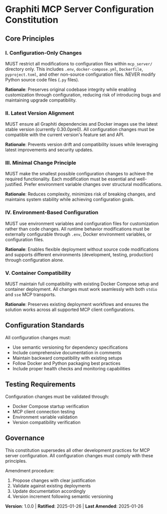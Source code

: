 # Graphiti MCP Server Configuration Constitution
<!-- Sync Impact Report -->
<!--
Version change: none → 1.0.0 (initial constitution)
Modified principles: none (initial creation)
Added sections: All sections (initial creation)
- I. Configuration-Only Changes
- II. Latest Version Alignment
- III. Minimal Change Principle
- IV. Environment-Based Configuration
- V. Container Compatibility
Templates requiring updates: ✅ updated
- .specify/templates/plan-template.md: ✅ aligned
- .specify/templates/spec-template.md: ✅ aligned
- .specify/templates/tasks-template.md: ✅ aligned
- .specify/templates/commands/*.md: ✅ aligned
Follow-up TODOs: none
-->

## Core Principles

### I. Configuration-Only Changes
MUST restrict all modifications to configuration files within `mcp_server/` directory only. This includes `.env`, `docker-compose.yml`, `Dockerfile`, `pyproject.toml`, and other non-source configuration files. NEVER modify Python source code files (`.py` files).

**Rationale**: Preserves original codebase integrity while enabling customization through configuration, reducing risk of introducing bugs and maintaining upgrade compatibility.

### II. Latest Version Alignment
MUST ensure all Graphiti dependencies and Docker images use the latest stable version (currently 0.30.0pre0). All configuration changes must be compatible with the current version's feature set and API.

**Rationale**: Prevents version drift and compatibility issues while leveraging latest improvements and security updates.

### III. Minimal Change Principle
MUST make the smallest possible configuration changes to achieve the required functionality. Each modification must be essential and well-justified. Prefer environment variable changes over structural modifications.

**Rationale**: Reduces complexity, minimizes risk of breaking changes, and maintains system stability while achieving configuration goals.

### IV. Environment-Based Configuration
MUST use environment variables and configuration files for customization rather than code changes. All runtime behavior modifications must be externally configurable through `.env`, Docker environment variables, or configuration files.

**Rationale**: Enables flexible deployment without source code modifications and supports different environments (development, testing, production) through configuration alone.

### V. Container Compatibility
MUST maintain full compatibility with existing Docker Compose setup and container deployment. All changes must work seamlessly with both `stdio` and `sse` MCP transports.

**Rationale**: Preserves existing deployment workflows and ensures the solution works across all supported MCP client configurations.

## Configuration Standards

All configuration changes must:
- Use semantic versioning for dependency specifications
- Include comprehensive documentation in comments
- Maintain backward compatibility with existing setups
- Follow Docker and Python packaging best practices
- Include proper health checks and monitoring capabilities

## Testing Requirements

Configuration changes must be validated through:
- Docker Compose startup verification
- MCP client connection testing
- Environment variable validation
- Version compatibility verification

## Governance

This constitution supersedes all other development practices for MCP server configuration. All configuration changes must comply with these principles.

Amendment procedure:
1. Propose changes with clear justification
2. Validate against existing deployments
3. Update documentation accordingly
4. Version increment following semantic versioning

**Version**: 1.0.0 | **Ratified**: 2025-01-26 | **Last Amended**: 2025-01-26